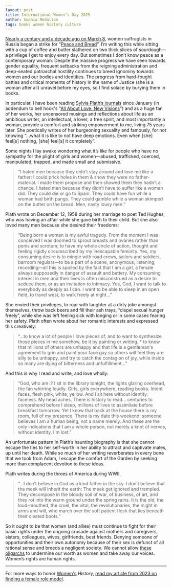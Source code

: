 ```yaml
---
layout: post
title: International Women’s Day 2025
author: Sophia Medallon
tags: books women history culture
---
```


[Nearly a century and a decade ago on March 8](https://www.internationalwomensday.com/Activity/15586/The-history-of-IWD), women suffragists in Russia began a strike for “[Peace and Bread](https://www.marx-memorial-library.org.uk/project/centenary-russian-revolution/origins-international-womens-day#:~:text=In%201917%20in%20Russia%2C%20International,of%20the%20former%20socialist%20countries.)”. I’m writing this while sitting with a cup of coffee and butter slathered on two thick slices of sourdough—a privilege I get to enjoy every day. But sometimes I don’t know peace as a contemporary woman. Despite the massive progress we have seen towards gender equality, frequent setbacks from the reigning administration and deep-seated patriarchal hostility continues to breed ignominy towards women and our bodies and identities. The progress from hard-fought battles and critical moments of history in the name of Justice (she is a woman after all) unravel before my eyes, so I find solace by burying them in books.

In particular, I have been reading [Sylvia Plath’s journals](https://archive.org/details/unabridgedjourna0000plat) since January (in addendum to bell hook's "[All About Love: New Visions](https://bellhooksbooks.com/product/all-about-love/)") and as a huge fan of her works, her uncensored musings and reflections about life as an ambitious writer, an intellectual, a lover, a free spirit, and most importantly a woman, provide a comfort and striking empowerment to me, living 75 years later. She poetically writes of her burgeoning sexuality and famously, for not knowing “…what it is like to not have deep emotions. Even when [she] feel[s] nothing, [she] feel[s] it completely”.

Some nights I lay awake wondering what it’s like for people who have no sympathy for the plight of girls and women—abused, trafficked, coerced, manipulated, trapped, and made small and submissive. 

> “I hated men because they didn’t stay around and love me like a father: I could prick holes in them & show they were no father-material. I made them propose and then showed them they hadn’t a chance. I hated men because they didn’t have to suffer like a woman did. They could die or go to Spain. They could have fun while a woman had birth pangs. They could gamble while a woman skimped on the butter on the bread. Men, nasty lousy men.”

Plath wrote on December 12, 1958 during her marriage to poet Ted Hughes, who was having an affair while she gave birth to their child. But she also loved many men because she desired their freedoms:

> “Being born a woman is my awful tragedy. From the moment I was conceived I was doomed to sprout breasts and ovaries rather than penis and scrotum; to have my whole circle of action, thought and feeling rigidly circumscribed by my inescapable feminity. Yes, my consuming desire is to mingle with road crews, sailors and soldiers, barroom regulars—to be a part of a scene, anonymous, listening, recording—all this is spoiled by the fact that I am a girl, a female always supposedly in danger of assault and battery. My consuming interest in men and their lives is often misconstrued as a desire to seduce them, or as an invitation to intimacy. Yes, God, I want to talk to everybody as deeply as I can. I want to be able to sleep in an open field, to travel west, to walk freely at night…”
 
She envied their privileges, to roar with laughter at a dirty joke amongst themselves, throw back beers and fill their ash trays, “dispel sexual hunger freely”, while she was left feeling sick with longing or in some cases fearing her safety. Plath often wrote about her romantic interests and expressed this creatively:

> “…to know a lot of people I love pieces of, and to want to synthesize those pieces in me somehow, be it by painting or writing. * to know that millions of others are unhappy and that life is a gentleman's agreement to grin and paint your face gay so others will feel they are silly to be unhappy, and try to catch the contagion of joy, while inside so many are dying of bitterness and unfulfillment…” 

And this is why I read and write, and love wholly:

> “God, who am I? I sit in the library tonight, the lights glaring overhead, the fan whirring loudly. Girls, girls everywhere, reading books. Intent faces, flesh pink, white, yellow. And I sit here without identity: faceless. My head aches. There is history to read... centuries to comprehend before I sleep, millions of lives to assimilate before breakfast tomorrow. Yet I know that back at the house there is my room, full of my presence. There is my date this weekend: someone believes I am a human being, not a name merely. And these are the only indications that I am a whole person, not merely a knot of nerves, without identity. I'm lost.”

An unfortunate pattern in Plath’s haunting biography is that she cannot escape the ties to her self-worth in her ability to attract and captivate males, up until her death. While so much of her writing reverberates in every bone that we took from Adam, I escape the comfort of the Garden by seeking more than complacent devotion to these ideas.

Plath writes during the throes of America during WWII,

> “…I don’t believe in God as a kind father in the sky. I don’t believe that the meek will inherit the earth: The meek get ignored and trampled. They decompose in the bloody soil of war, of business, of art, and they rot into the warm ground under the spring rains. It is the old, the loud-mouthed, the cruel, the vital, the revolutionaries, the might in arms and will, who march over the soft patient flesh that lies beneath their cleated boots.”

So it ought to be that women (and allies) must continue to fight for their basic rights under the ongoing crusade against mothers and caregivers, sisters, colleagues, wives, girlfriends, best friends. Denying someone of opportunities and their own autonomy because of their sex is defunct of all rational sense and breeds a negligent society.  We cannot allow [these oligarchs](https://solariachip.com/Oligarchy/) to undermine our worth as women and take away our voices. Women’s rights are human rights. 

_______________________________________________________________________________

For more ways to honor [Women's](https://solariachip.com/tag/women/) History, [read my article from 2023 on finding a female role model](https://solariachip.com/Madames/).
